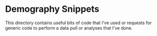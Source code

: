 # Demography Snippets
This directory contains useful bits of code that I've used or requests for generic code to perform a data pull or analyses that I've done.
